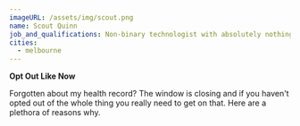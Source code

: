 ```yaml
---
imageURL: /assets/img/scout.png
name: Scout Quinn
job_and_qualifications: Non-binary technologist with absolutely nothing to hide in their medical history
cities:
  - melbourne
---
```


**Opt Out Like Now**

Forgotten about my health record? The window is closing and if you haven't opted out of the whole thing you really need to get on that. Here are a plethora of reasons why.
